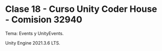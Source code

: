 # Clase 18 - Curso Unity Coder House - Comision 32940

Tema: Events y UnityEvents.

Unity Engine 2021.3.6 LTS.
